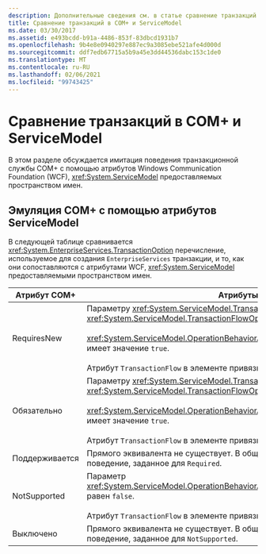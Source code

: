 ```yaml
---
description: Дополнительные сведения см. в статье сравнение транзакций в COM+ и ServiceModel.
title: Сравнение транзакций в COM+ и ServiceModel
ms.date: 03/30/2017
ms.assetid: e493bcdd-b91a-4486-853f-83dbcd1931b7
ms.openlocfilehash: 9b4e8e0940297e887ec9a3085ebe521afe4d000d
ms.sourcegitcommit: ddf7edb67715a5b9a45e3dd44536dabc153c1de0
ms.translationtype: MT
ms.contentlocale: ru-RU
ms.lasthandoff: 02/06/2021
ms.locfileid: "99743425"
---
```

# <a name="comparing-transactions-in-com-and-servicemodel"></a>Сравнение транзакций в COM+ и ServiceModel

В этом разделе обсуждается имитация поведения транзакционной службы COM+ с помощью атрибутов Windows Communication Foundation (WCF), <xref:System.ServiceModel> предоставляемых пространством имен.  
  
## <a name="emulating-com-using-servicemodel-attributes"></a>Эмуляция COM+ с помощью атрибутов ServiceModel  

 В следующей таблице сравнивается <xref:System.EnterpriseServices.TransactionOption> перечисление, используемое для создания `EnterpriseServices` транзакции, и то, как они сопоставляются с атрибутами WCF, <xref:System.ServiceModel> предоставляемыми пространством имен.  
  
|Атрибут COM+|Атрибуты WCF|  
|---------------------|------------------------------------------------------------------------|  
|RequiresNew|Параметру <xref:System.ServiceModel.TransactionFlowAttribute> задается значение <xref:System.ServiceModel.TransactionFlowOption.NotAllowed>.<br /><br /> <xref:System.ServiceModel.OperationBehaviorAttribute.TransactionScopeRequired%2A> имеет значение `true`.<br /><br /> Атрибут `TransactionFlow` в элементе привязки имеет значение `false`.|  
|Обязательно|Параметру <xref:System.ServiceModel.TransactionFlowAttribute> задается значение <xref:System.ServiceModel.TransactionFlowOption.Allowed>.<br /><br /> <xref:System.ServiceModel.OperationBehaviorAttribute.TransactionScopeRequired%2A> имеет значение `true`.<br /><br /> Атрибут `TransactionFlow` в элементе привязки имеет значение `true`.|  
|Поддерживается|Прямого эквивалента не существует. В общем случае необходимо принимать поведение, заданное для `Required`.|  
|NotSupported|Параметр <xref:System.ServiceModel.OperationBehaviorAttribute.TransactionScopeRequired%2A> равен `false`.<br /><br /> Атрибут `TransactionFlow` в элементе привязки имеет значение `false`.|  
|Выключено|Прямого эквивалента не существует. В общем случае необходимо принимать поведение, заданное для `NotSupported`.|
